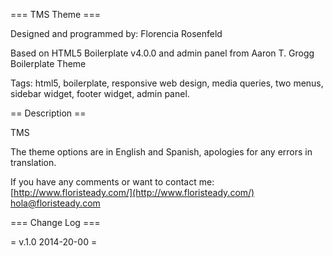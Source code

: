 === TMS Theme ===

Designed and programmed by: Florencia Rosenfeld

Based on HTML5 Boilerplate v4.0.0 and admin panel from Aaron T. Grogg Boilerplate Theme

Tags: html5, boilerplate, responsive web design, media queries, two menus, sidebar widget, footer widget, admin panel.


== Description ==
	
TMS 

The theme options are in English and Spanish, apologies for any errors in translation.

If you have any comments or want to contact me:
[http://www.floristeady.com/](http://www.floristeady.com/)
[hola@floristeady.com](mailto:hola@floristeady.com)

=== Change Log ===

= v.1.0 2014-20-00 =